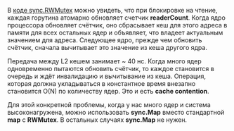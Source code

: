 В [коде sync.RWMutex](https://dzen.ru/away?to=https%3A%2F%2Fgolang.org%2Fsrc%2Fsync%2Frwmutex.go%23L90) можно увидеть, что при блокировке на чтение, каждая горутина атомарно обновляет счетчик **readerCount**. Когда ядро процессора обновляет счётчик, оно сбрасывает кеш для этого адреса в памяти для всех остальных ядер и объявляет, что владеет актуальным значением для адреса. Следующее ядро, прежде чем обновить счётчик, сначала вычитывает это значение из кеша другого ядра.

Передача между L2 кешем занимает ~ 40 нс. Когда много ядер одновременно пытаются обновить счётчик, то каждое становится в очередь и ждёт инвалидацию и вычитывание из кеша. Операция, которая должна укладываться в константное время внезапно становится O(N) по количеству ядер. Это и есть **cache contention**.

Для этой конкретной проблемы, когда у нас много ядер и система высоконагружена, можно использовать **sync.Map** вместо стандартной **map** с **RWMutex**. В остальных случаях **sync.Map** не нужен.